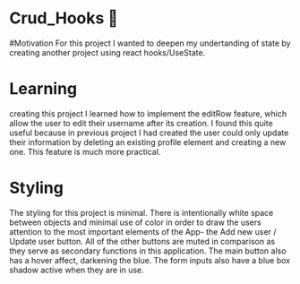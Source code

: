 # Crud_Hooks 🎣

#Motivation
For this project I wanted to deepen my undertanding of state by creating another project using react hooks/UseState.

# Learning
creating this project I learned how to implement the editRow feature, which allow the user to edit their username after its creation. I found this quite useful because in previous project I had created the user could only update their information by deleting an existing profile element and creating a new one. This feature is much more practical. 

# Styling 
The styling for this project is minimal. There is intentionally white space between objects and minimal use of color in order to draw the users attention to the most important elements of the App- the Add new user / Update user button. All of the other buttons are muted in comparison as they serve as secondary functions in this application. The main button also has a hover affect, darkening the blue. The form inputs also have a blue box shadow active when they are in use. 
